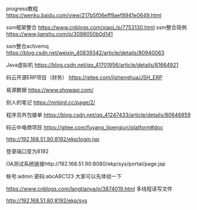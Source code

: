 progress教程
https://wenku.baidu.com/view/217b5f06eff9aef8941e0649.html



ssm框架整合
https://www.cnblogs.com/xiaoL/p/7753130.html
ssm整合简例
https://www.jianshu.com/p/3098050b0d141



ssm整合activemq
https://blog.csdn.net/weixin_40839342/article/details/80940063

Java虚拟机
https://blog.csdn.net/qq_41701956/article/details/81664921


码云开源ERP项目（财务）
https://gitee.com/jishenghua/JSH_ERP


易源数据
https://www.showapi.com/

别人的笔记
https://mrbird.cc/page/2/

程序员外包接单
https://blog.csdn.net/qq_41247433/article/details/80646959


码云中电商项目
https://gitee.com/fuyang_lipengjun/platform#doc


http://192.168.51.90:8192/ekp/login.jsp

登录端口变为8192


OA测试系统链接http://192.168.51.90:8080/ekp/sys/portal/page.jsp

帐号:admin
密码:abcABC123
大家可以先体验一下




https://www.cnblogs.com/langtianya/p/3874019.html 多线程读写文件

http://192.168.51.80:8192/ekp/sys
